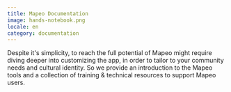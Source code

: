 ```yaml
---
title: Mapeo Documentation
image: hands-notebook.png
locale: en
category: documentation
---
```


Despite it's simplicity, to reach the full potential of Mapeo might require diving deeper into customizing the app, in order to tailor to your community needs and cultural identity. So we provide an introduction to the Mapeo tools and a collection of training & technical resources to support Mapeo users.

<app-button :color="true" localUrl=":8086/all/docs.mapeo.app" text="Read the documentation"></app-button>
